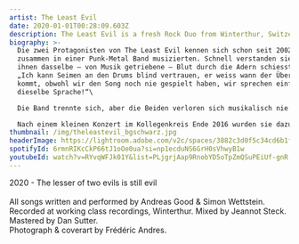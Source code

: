 ```yaml
---
artist: The Least Evil
date: 2020-01-01T00:28:09.603Z
description: The Least Evil is a fresh Rock Duo from Winterthur, Switzerland.
biography: >-
  Die zwei Protagonisten von The Least Evil kennen sich schon seit 2002, als sie
  zusammen in einer Punk-Metal Band musizierten. Schnell verstanden sie, dass in
  ihnen dasselbe – von Musik getriebene – Blut durch die Adern schiesst. Andy:
  „Ich kann Seimen an den Drums blind vertrauen, er weiss wann der Übergang
  kommt, obwohl wir den Song noch nie gespielt haben, wir sprechen einfach
  dieselbe Sprache!“\

  Die Band trennte sich, aber die Beiden verloren sich musikalisch nie aus den Augen. Mittlerweile hat Andy den Bass gegen die Gitarre und die Backvocals gegen den Leadgesang getauscht.\

  Nach einem kleinen Konzert im Kollegenkreis Ende 2016 wurden sie dazu gedrängt ihr Können auf der Bühne zu präsentieren. So schlimm kann es nicht werden, dachten sie sich, und somit war auch der Bandname The Least Evil besiegelt.
thumbnail: /img/theleastevil_bgschwarz.jpg
headerImage: https://lightroom.adobe.com/v2c/spaces/3882c3d0f5c34cd6b1f13f8e828f67bf/assets/72146d01709c68e07fec067883fb8475/revisions/0a9691d25bce4c6eb62f78b638b963fd/renditions/6ba6b098ec0ec07edb1fce001a41d5cc
spotifyId: 6rmnRIKcCkP66tJ1oOe0ua?si=np1ecduNS6GrH0sVhwyB1w
youtubeId: watch?v=RYvqWFJk01Y&list=PLjgrjAap9RnobYD5oTpZmQSuPEiUf-gnR
---
```

2020 - The lesser of two evils is still evil\
\
All songs written and performed by Andreas Good & Simon Wettstein. Recorded at working class recordings, Winterthur. Mixed by Jeannot Steck. Mastered by Dan Sutter.\
Photograph & coverart by Frédéric Andres.